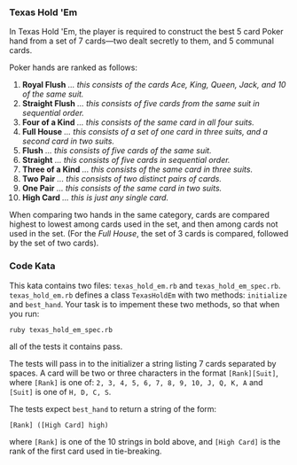### Texas Hold 'Em

In Texas Hold 'Em, the player is required to construct the best 5 card Poker hand from a set of 7 cards—two dealt secretly to them, and 5 communal cards.

Poker hands are ranked as follows:

1. **Royal Flush** *... this consists of the cards Ace, King, Queen, Jack, and 10 of the same suit.*
2. **Straight Flush** *... this consists of five cards from the same suit in sequential order.*
3. **Four of a Kind** *... this consists of the same card in all four suits.*
4. **Full House** *... this consists of a set of one card in three suits, and a second card in two suits.*
5. **Flush** *... this consists of five cards of the same suit.*
6. **Straight** *... this consists of five cards in sequential order.*
7. **Three of a Kind** *... this consists of the same card in three suits.*
8. **Two Pair** *... this consists of two distinct pairs of cards.*
9. **One Pair** *... this consists of the same card in two suits.*
10. **High Card** *... this is just any single card.*

When comparing two hands in the same category, cards are compared highest to lowest among cards used in the set, and then among cards not used in the set.  (For the *Full House*, the set of 3 cards is compared, followed by the set of two cards).

### Code Kata

This kata contains two files: `texas_hold_em.rb` and `texas_hold_em_spec.rb`.  `texas_hold_em.rb` defines a class `TexasHoldEm` with two methods: `initialize` and `best_hand`.  Your task is to impement these two methods, so that when you run:

    ruby texas_hold_em_spec.rb

all of the tests it contains pass.

The tests will pass in to the initializer a string listing 7 cards separated by spaces.  A card will be two or three characters in the format `[Rank][Suit]`, where `[Rank]` is one of: `2, 3, 4, 5, 6, 7, 8, 9, 10, J, Q, K, A` and `[Suit]` is one of `H, D, C, S`.

The tests expect `best_hand` to return a string of the form:

    [Rank] ([High Card] high)

where `[Rank]` is one of the 10 strings in bold above, and `[High Card]` is the rank of the first card used in tie-breaking.